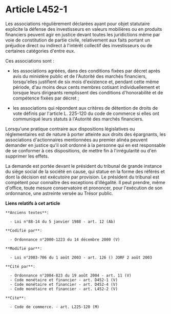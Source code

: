 # Article L452-1

Les associations régulièrement déclarées ayant pour objet statutaire explicite la défense des investisseurs en valeurs
mobilières ou en produits financiers peuvent agir en justice devant toutes les juridictions même par voie de constitution de
partie civile, relativement aux faits portant un préjudice direct ou indirect à l'intérêt collectif des investisseurs ou de
certaines catégories d'entre eux.

Ces associations sont :

- les associations agréées, dans des conditions fixées par décret après avis du ministère public et de l'Autorité des marchés
financiers, lorsqu'elles justifient de six mois d'existence et, pendant cette même période, d'au moins deux cents membres
cotisant individuellement et lorsque leurs dirigeants remplissent des conditions d'honorabilité et de compétence fixées par
décret ;

- les associations qui répondent aux critères de détention de droits de vote définis par l'article L. 225-120 du code de
commerce si elles ont communiqué leurs statuts à l'Autorité des marchés financiers.

Lorsqu'une pratique contraire aux dispositions législatives ou réglementaires est de nature à porter atteinte aux droits des
épargnants, les associations d'actionnaires mentionnées au premier alinéa peuvent demander en justice qu'il soit ordonné à la
personne qui en est responsable de se conformer à ces dispositions, de mettre fin à l'irrégularité ou d'en supprimer les
effets.

La demande est portée devant le président du tribunal de grande instance du siège social de la société en cause, qui statue
en la forme des référés et dont la décision est exécutoire par provision. Le président du tribunal est compétent pour
connaître des exceptions d'illégalité. Il peut prendre, même d'office, toute mesure conservatoire et prononcer, pour
l'exécution de son ordonnance, une astreinte versée au Trésor public.

**Liens relatifs à cet article**

	**Anciens textes**:

	  - Loi n°88-14 du 5 janvier 1988 - art. 12 (Ab)

	**Codifié par**:

	  - Ordonnance n°2000-1223 du 14 décembre 2000 (V)

	**Modifié par**:

	  - Loi n°2003-706 du 1 août 2003 - art. 126 () JORF 2 août 2003

	**Cité par**:

	  - Ordonnance n°2004-823 du 19 août 2004 - art. 11 (V)
	  - Code monétaire et financier - art. D452-1 (V)
	  - Code monétaire et financier - art. D452-4 (V)
	  - Code monétaire et financier - art. L452-2 (V)

	**Cite**:

	  - Code de commerce. - art. L225-120 (M)
